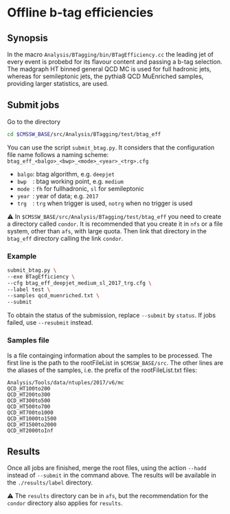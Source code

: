 # Offline b-tag efficiencies

## Synopsis

In the macro `Analysis/BTagging/bin/BTagEfficiency.cc` the leading jet of every event is probebd for its
flavour content and passing a b-tag selection. The madgraph HT binned general QCD MC is used for full
hadronic jets, whereas for semileptonic jets, the pythia8 QCD MuEnriched samples, providing larger
statistics, are used.

## Submit jobs

Go to the directory 
```bash 
cd $CMSSW_BASE/src/Analysis/BTagging/test/btag_eff
```
You can use the script `submit_btag.py`. It considers that the configuration file name follows a
naming scheme: `btag_eff_<balgo>_<bwp>_<mode>_<year>_<trg>.cfg`

* `balgo`: btag algorithm, e.g. `deepjet`
* `bwp  `: btag working point, e.g. `medium`
* `mode `: `fh` for fullhadronic, `sl` for semileptonic
* `year `: year of data; e.g. `2017`
* `trg  `: `trg` when trigger is used, `notrg` when no trigger is used

:warning: In `$CMSSW_BASE/src/Analysis/BTagging/test/btag_eff` you need to create a directory called `condor`.
It is recommended that you create it in `nfs` or a file system, other than `afs`, with large quota. Then link
that directory in the `btag_eff` directory calling the link `condor`.

### Example
```bash
submit_btag.py \
--exe BTagEfficiency \
--cfg btag_eff_deepjet_medium_sl_2017_trg.cfg \
--label test \
--samples qcd_muenriched.txt \
--submit
```

To obtain the status of the submission, replace `--submit` by `status`. If jobs failed, use `--resubmit` instead.

### Samples file
Is a file containging information about the samples to be processed. The first line is the path to the rootFileList
in `$CMSSW_BASE/src`. The other lines are the aliases of the samples, i.e. the prefix of the rootFileList.txt files:

```
Analysis/Tools/data/ntuples/2017/v6/mc
QCD_HT100to200
QCD_HT200to300
QCD_HT300to500
QCD_HT500to700
QCD_HT700to1000
QCD_HT1000to1500
QCD_HT1500to2000
QCD_HT2000toInf
``` 

## Results
Once all jobs are finished, merge the root files, using the action `--hadd` instead of `--submit` in the command above.
The results will be available in the `./results/label` directory. 

:warning: The `results` directory can be in `afs`, but the  recommendation for the `condor` directory also applies for `results`.

